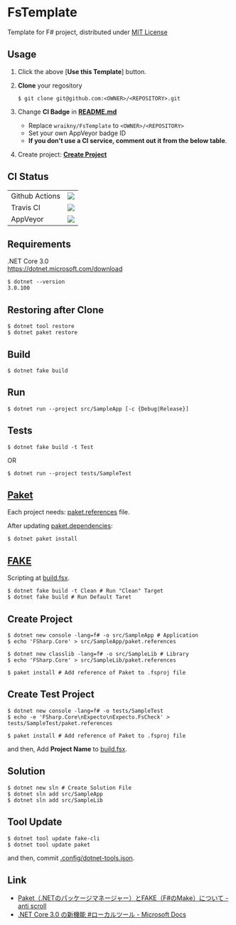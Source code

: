 # FsTemplate
Template for F# project, distributed under [MIT License](/LICENSE)

## Usage
1. Click the above [**Use this Template**] button.
2. **Clone** your regository
    ```shell
    $ git clone git@github.com:<OWNER>/<REPOSITORY>.git
    ```

3. Change **CI Badge** in **[README.md](/README.md)**
    - Replace `wraikny/FsTemplate` to `<OWNER>/<REPOSITORY>`
    - Set your own AppVeyor badge ID
    - **If you don't use a CI service, comment out it from the below table**.


4. Create project: **[Create Project](#Create-Project)**

## CI Status
|||
:---|:---
|Github Actions|[![](https://github.com/wraikny/FsTemplate/workflows/CI/badge.svg)](https://github.com/wraikny/FsTemplate/actions?workflow=CI)|
|Travis CI|[![](https://travis-ci.org/wraikny/FsTemplate.svg?branch=master)](https://travis-ci.org/wraikny/FsTemplate)|
|AppVeyor|[![](https://ci.appveyor.com/api/projects/status/5vtyb8v9twdpteb6?svg=true)](https://ci.appveyor.com/project/wraikny/FsTemplate)|

<!---
comment out in Markdown.
--->

## Requirements
.NET Core 3.0  
https://dotnet.microsoft.com/download  

```shell
$ dotnet --version
3.0.100
```

## Restoring after Clone
```shell
$ dotnet tool restore
$ dotnet paket restore
```

## Build
```shell
$ dotnet fake build
```

## Run
```shell
$ dotnet run --project src/SampleApp [-c {Debug|Release}]
```

## Tests
```shell
$ dotnet fake build -t Test
```
OR
```
$ dotnet run --project tests/SampleTest
```

## [Paket](https://fsprojects.github.io/Paket/index.html)  
Each project needs: [paket.references](/src/SampleApp/paket.references) file.

After updating [paket.dependencies](/paket.dependencies):
```shell
$ dotnet paket install
```

## [FAKE](https://fake.build/)  
Scripting at [build.fsx](/build.fsx).  

```shell
$ dotnet fake build -t Clean # Run "Clean" Target
$ dotnet fake build # Run Default Taret
```

## Create Project
```shell
$ dotnet new console -lang=f# -o src/SampleApp # Application
$ echo 'FSharp.Core' > src/SampleApp/paket.references

$ dotnet new classlib -lang=f# -o src/SampleLib # Library
$ echo 'FSharp.Core' > src/SampleLib/paket.references

$ paket install # Add reference of Paket to .fsproj file
```

## Create Test Project
```shell
$ dotnet new console -lang=f# -o tests/SampleTest
$ echo -e 'FSharp.Core\nExpecto\nExpecto.FsCheck' > tests/SampleTest/paket.references

$ paket install # Add reference of Paket to .fsproj file
```
and then, Add **Project Name** to [build.fsx](/build.fsx).

## Solution
```shell
$ dotnet new sln # Create Solution File
$ dotnet sln add src/SampleApp
$ dotnet sln add src/SampleLib
```

## Tool Update
```shell
$ dotnet tool update fake-cli
$ dotnet tool update paket
```
and then, commit [.config/dotnet-tools.json](/.config/dotnet-tools.json).

## Link
- [Paket（.NETのパッケージマネージャー）とFAKE（F#のMake）について - anti scroll](https://tategakibunko.hatenablog.com/entry/2019/07/09/123655)
- [.NET Core 3.0 の新機能 #ローカルツール - Microsoft Docs](https://docs.microsoft.com/ja-jp/dotnet/core/whats-new/dotnet-core-3-0#local-tools)

